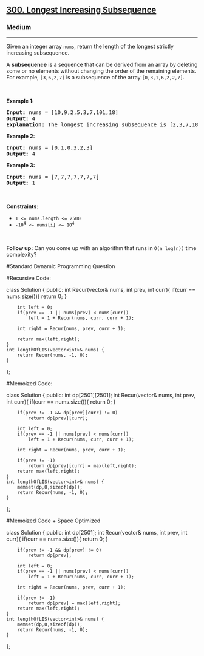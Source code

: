 <h2><a href="https://leetcode.com/problems/longest-increasing-subsequence/">300. Longest Increasing Subsequence</a></h2><h3>Medium</h3><hr><div><p>Given an integer array <code>nums</code>, return the length of the longest strictly increasing subsequence.</p>

<p>A <strong>subsequence</strong> is a sequence that can be derived from an array by deleting some or no elements without changing the order of the remaining elements. For example, <code>[3,6,2,7]</code> is a subsequence of the array <code>[0,3,1,6,2,2,7]</code>.</p>

<p>&nbsp;</p>
<p><strong>Example 1:</strong></p>

<pre><strong>Input:</strong> nums = [10,9,2,5,3,7,101,18]
<strong>Output:</strong> 4
<strong>Explanation:</strong> The longest increasing subsequence is [2,3,7,101], therefore the length is 4.
</pre>

<p><strong>Example 2:</strong></p>

<pre><strong>Input:</strong> nums = [0,1,0,3,2,3]
<strong>Output:</strong> 4
</pre>

<p><strong>Example 3:</strong></p>

<pre><strong>Input:</strong> nums = [7,7,7,7,7,7,7]
<strong>Output:</strong> 1
</pre>

<p>&nbsp;</p>
<p><strong>Constraints:</strong></p>

<ul>
	<li><code>1 &lt;= nums.length &lt;= 2500</code></li>
	<li><code>-10<sup>4</sup> &lt;= nums[i] &lt;= 10<sup>4</sup></code></li>
</ul>

<p>&nbsp;</p>
<p><b>Follow up:</b>&nbsp;Can you come up with an algorithm that runs in&nbsp;<code>O(n log(n))</code> time complexity?</p>
</div>


​#Standard Dynamic Programming Question

#Recursive Code:

class Solution {
public:
    int Recur(vector<int>& nums, int prev, int curr){
        if(curr == nums.size()){
            return 0;
        }
        
        int left = 0;
        if(prev == -1 || nums[prev] < nums[curr])
            left = 1 + Recur(nums, curr, curr + 1);
        
        int right = Recur(nums, prev, curr + 1);
        
        return max(left,right);
    }
    int lengthOfLIS(vector<int>& nums) {
        return Recur(nums, -1, 0);
    }
};
  
  
  
#Memoized Code: 
  
class Solution {
public:
    int dp[2501][2501];
    int Recur(vector<int>& nums, int prev, int curr){
        if(curr == nums.size()){
            return 0;
        }
        
        if(prev != -1 && dp[prev][curr] != 0)
            return dp[prev][curr];
        
        int left = 0;
        if(prev == -1 || nums[prev] < nums[curr])
            left = 1 + Recur(nums, curr, curr + 1);
        
        int right = Recur(nums, prev, curr + 1);
        
        if(prev != -1)        
            return dp[prev][curr] = max(left,right);
        return max(left,right);
    }
    int lengthOfLIS(vector<int>& nums) {
        memset(dp,0,sizeof(dp));
        return Recur(nums, -1, 0);
    }
};
  
#Memoized Code + Space Optimized
  
class Solution {
public:
    int dp[2501];
    int Recur(vector<int>& nums, int prev, int curr){
        if(curr == nums.size()){
            return 0;
        }
        
        if(prev != -1 && dp[prev] != 0)
            return dp[prev];
        
        int left = 0;
        if(prev == -1 || nums[prev] < nums[curr])
            left = 1 + Recur(nums, curr, curr + 1);
        
        int right = Recur(nums, prev, curr + 1);
        
        if(prev != -1)        
            return dp[prev] = max(left,right);
        return max(left,right);
    }
    int lengthOfLIS(vector<int>& nums) {
        memset(dp,0,sizeof(dp));
        return Recur(nums, -1, 0);
    }
};
